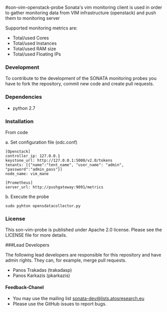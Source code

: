 #son-vim-openstack-probe 
Sonata's vim monitoring client is used in order to gather monitoring data from VIM infrastructure (openstack) and push them to monitoring server 

Supported monitoring metrics are:
 * Total/used Cores
 * Total/used Instances
 * Total/used RAM size
 * Total/used Floating IPs

### Development
To contribute to the development of the SONATA monitoring probes you have to fork the repository, commit new code and create pull requests.

### Dependencies
 * python 2.7


### Installation
From code

a. Set configuration file (odc.conf)

```
[Openstack]
controller_ip: 127.0.0.1
keystone_url: http://127.0.0.1:5000/v2.0/tokens
tenants: [{"name":"tent_name", "user_name": "admin", "password":"admin_pass"}]
node_name: vim_mane

[Prometheus]
server_url: http://pushgateway:9091/metrics
``` 

b. Execute the probe
  
```
sudo pyhton opensdatacollector.py
```

### License

This son-vim-probe is published under Apache 2.0 license. Please see the LICENSE file for more details.

###Lead Developers

The following lead developers are responsible for this repository and have admin rights. They can, for example, merge pull requests.

 * Panos Trakadas  (trakadasp)
 * Panos Karkazis  (pkarkazis)

 #### Feedback-Chanel

* You may use the mailing list sonata-dev@lists.atosresearch.eu
* Please use the GitHub issues to report bugs.
